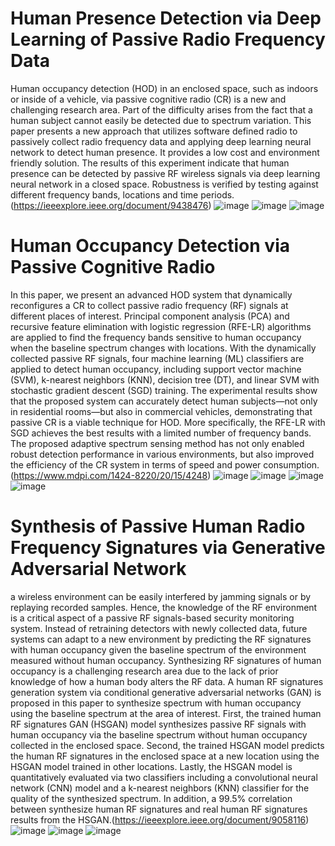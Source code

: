 # Human Presence Detection via Deep Learning of Passive Radio Frequency Data
Human occupancy detection (HOD) in an enclosed space, such as indoors or inside of a
vehicle, via passive cognitive radio (CR) is a new and challenging research area. Part of the difficulty
arises from the fact that a human subject cannot easily be detected due to spectrum variation. This paper presents a new approach that utilizes software defined radio to passively collect radio frequency data and 
applying deep learning neural network to detect human presence. 
It provides a low cost and environment friendly solution. 
The results of this experiment indicate that human presence 
can be detected by passive RF wireless signals via deep learning 
neural network in a closed space. Robustness is verified by 
testing against different frequency bands, locations and time 
periods.  (https://ieeexplore.ieee.org/document/9438476)
![image](https://user-images.githubusercontent.com/90142624/169698933-6a187a87-0642-4da6-9db2-8f952d3cdf40.png)
![image](https://user-images.githubusercontent.com/90142624/169698917-8c15ec3f-fe0b-43d0-8465-bde6bcd051a3.png)
![image](https://user-images.githubusercontent.com/90142624/169698902-5bbb2d76-6a8c-48fc-8a5f-65a9801169a5.png)

# Human Occupancy Detection via Passive Cognitive Radio
In this paper, we present an advanced HOD system that dynamically reconfigures a CR to collect passive
radio frequency (RF) signals at different places of interest. Principal component analysis (PCA) and
recursive feature elimination with logistic regression (RFE-LR) algorithms are applied to find the
frequency bands sensitive to human occupancy when the baseline spectrum changes with locations.
With the dynamically collected passive RF signals, four machine learning (ML) classifiers are applied
to detect human occupancy, including support vector machine (SVM), k-nearest neighbors (KNN),
decision tree (DT), and linear SVM with stochastic gradient descent (SGD) training. The experimental
results show that the proposed system can accurately detect human subjects—not only in residential
rooms—but also in commercial vehicles, demonstrating that passive CR is a viable technique for
HOD. More specifically, the RFE-LR with SGD achieves the best results with a limited number of
frequency bands. The proposed adaptive spectrum sensing method has not only enabled robust
detection performance in various environments, but also improved the efficiency of the CR system in
terms of speed and power consumption. (https://www.mdpi.com/1424-8220/20/15/4248)
![image](https://user-images.githubusercontent.com/90142624/169699268-ee32e640-a8dc-4f34-b93b-f35d447890fe.png)
![image](https://user-images.githubusercontent.com/90142624/169699300-1deb0ed6-b37d-4c6b-a716-d363c903cc9a.png)
![image](https://user-images.githubusercontent.com/90142624/169699326-d50ba7a7-77f9-4ad0-b22a-facb5884b5ae.png)
![image](https://user-images.githubusercontent.com/90142624/169699364-f6157807-0c2b-40ec-b326-c4b0b885daff.png)
# Synthesis of Passive Human Radio Frequency Signatures via Generative Adversarial Network
a wireless environment can be easily interfered by jamming signals or by 
replaying recorded samples. Hence, the knowledge of the RF 
environment is a critical aspect of a passive RF signals-based 
security monitoring system. Instead of retraining detectors with 
newly collected data, future systems can adapt to a new 
environment by predicting the RF signatures with human 
occupancy given the baseline spectrum of the environment 
measured without human occupancy. Synthesizing RF 
signatures of human occupancy is a challenging research area 
due to the lack of prior knowledge of how a human body alters 
the RF data. A human RF signatures generation system via
conditional generative adversarial networks (GAN) is proposed 
in this paper to synthesize spectrum with human occupancy
using the baseline spectrum at the area of interest. First, the 
trained human RF signatures GAN (HSGAN) model synthesizes 
passive RF signals with human occupancy via the baseline 
spectrum without human occupancy collected in the enclosed 
space. Second, the trained HSGAN model predicts the human 
RF signatures in the enclosed space at a new location using the
HSGAN model trained in other locations. Lastly, the HSGAN
model is quantitatively evaluated via two classifiers including a 
convolutional neural network (CNN) model and a k-nearest 
neighbors (KNN) classifier for the quality of the synthesized 
spectrum. In addition, a 99.5% correlation between synthesize 
human RF signatures and real human RF signatures results
from the HSGAN.(https://ieeexplore.ieee.org/document/9058116)
![image](https://user-images.githubusercontent.com/90142624/169699468-d9156577-e335-4313-8a1c-52270b090c7e.png)
![image](https://user-images.githubusercontent.com/90142624/169699434-26812297-5cfc-486a-963a-d74813bae5ea.png)
![image](https://user-images.githubusercontent.com/90142624/169699499-0fb1ab93-0933-43c2-8e1c-45d29c87b7db.png)

